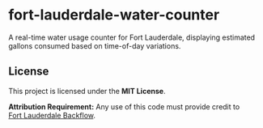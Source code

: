 # fort-lauderdale-water-counter
A real-time water usage counter for Fort Lauderdale, displaying estimated gallons consumed based on time-of-day variations.

## License
This project is licensed under the **MIT License**.

**Attribution Requirement:** Any use of this code must provide credit to  
[Fort Lauderdale Backflow](https://fortlauderdalebackflow.com/fort-lauderdale-water-use-in-real-time/).

